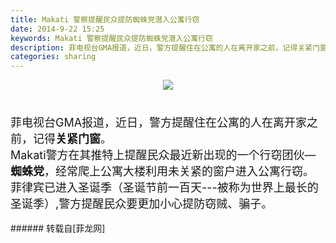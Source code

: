 ```yaml
---
title: Makati 警察提醒民众提防蜘蛛党潜入公寓行窃
date: 2014-9-22 15:25
keywords: Makati 警察提醒民众提防蜘蛛党潜入公寓行窃
description: 菲电视台GMA报道，近日，警方提醒住在公寓的人在离开家之前，记得关紧门窗。Makati警方在其推特上提醒民众最近新出现的一个行窃团伙—蜘蛛党，经常爬上公寓大楼利用未关紧的窗户进入公寓行窃。菲律宾已进入圣诞季（圣诞节前一百天---被称为世界上最长的圣诞季）,警方提醒民众要更加小心提防窃贼、骗子。
categories: sharing
---
```

<td class="t_f" id="postmessage_133528">

<div align="center">

<img aid="56170" data-cf-modified-51054b3c1b9a071a765553b5-="" file="data/attachment/forum/201409/22/152525eh8b3p0oblk3yprb.gif.thumb.jpg" id="aimg_56170" inpost="1" onclick="" onmouseover="" src="http://www.flw.ph/data/attachment/forum/201409/22/152525eh8b3p0oblk3yprb.gif" style="cursor:pointer" zoomfile="data/attachment/forum/201409/22/152525eh8b3p0oblk3yprb.gif"/>


</div><br/>
<font size="4"><br/>
菲电视台GMA报道，近日，警方提醒住在公寓的人在离开家之前，记得<strong>关紧门窗</strong>。<br/>
Makati警方在其推特上提醒民众最近新出现的一个行窃团伙—<strong>蜘蛛党</strong>，经常爬上公寓大楼利用未关紧的窗户进入公寓行窃。<br/>
菲律宾已进入圣诞季（圣诞节前一百天---被称为世界上最长的圣诞季）,</font><font size="4">警方提醒民众</font><font size="4">要更加小心提防窃贼、骗子。<br/>
</font><br/>
</td>
###### 转载自[菲龙网]